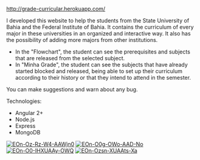 http://grade-curricular.herokuapp.com/

I developed this website to help the students from the State University of Bahia and the Federal Institute of Bahia. It contains the curriculum of every major in these universities in an organized and interactive way. It also has the possibility of adding more majors from other institutions.

- In the "Flowchart", the student can see the prerequisites and subjects that are released from the selected subject.
- In "Minha Grade", the student can see the subjects that have already started blocked and released, being able to set up their curriculum according to their history or that they intend to attend in the semester.

You can make suggestions and warn about any bug.

Technologies:
- Angular 2+
- Node.js
- Express
- MongoDB

<a href="https://ibb.co/RQHTztr"><img src="https://i.ibb.co/RQHTztr/EOn-Oz-Rz-W4-AAWjn0.jpg" alt="EOn-Oz-Rz-W4-AAWjn0" border="0"></a>
<a href="https://ibb.co/Y3KYYtm"><img src="https://i.ibb.co/Y3KYYtm/EOn-O0g-OWo-AAD-No.jpg" alt="EOn-O0g-OWo-AAD-No" border="0"></a> 
<a href="https://ibb.co/2NN7vZS"><img src="https://i.ibb.co/2NN7vZS/EOn-O0-IHXUAAy-OWQ.jpg" alt="EOn-O0-IHXUAAy-OWQ" border="0"></a> 
<a href="https://ibb.co/hC9HxDY"><img src="https://i.ibb.co/hC9HxDY/EOn-Ozsn-XUAAts-Xa.jpg" alt="EOn-Ozsn-XUAAts-Xa" border="0"></a>
